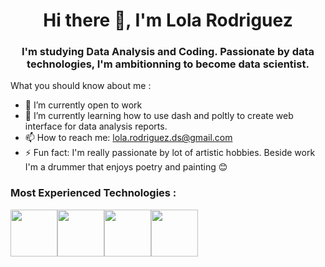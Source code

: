 # <div align="center">Hi there 👋, I'm Lola Rodriguez</div>

### <div align="center">I'm studying Data Analysis and Coding. Passionate by data technologies, I'm ambitionning to become data scientist.</div>

What you should know about me :

- 🔭 I’m currently open to work
- 🌱 I’m currently learning how to use dash and poltly to create web interface for data analysis reports.
- 📫 How to reach me: lola.rodriguez.ds@gmail.com
- ⚡ Fun fact: I'm really passionate by lot of artistic hobbies. Beside work I'm a drummer that enjoys poetry and painting 😊

### Most Experienced Technologies :
<img src="https://www.python.org/static/img/python-logo.png" height="75"><img src="https://seeklogo.com/images/C/c-sharp-c-logo-02F17714BA-seeklogo.com.png" height="75"/><img src="https://icons-for-free.com/iconfiles/png/512/development+logo+mysql+icon-1320184807686758112.png" height="75"><img src="https://upload.wikimedia.org/wikipedia/commons/thumb/3/34/Microsoft_Office_Excel_%282019%E2%80%93present%29.svg/640px-Microsoft_Office_Excel_%282019%E2%80%93present%29.svg.png" height="75"/>
